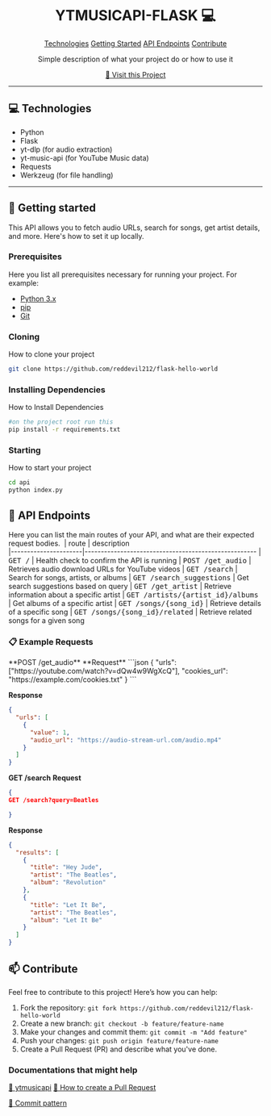 
<h1 align="center" style="font-weight: bold;">YTMUSICAPI-FLASK 💻</h1>

<p align="center">
  <a href="#tech">Technologies</a>
  <a href="#started">Getting Started</a>
  <a href="#routes">API Endpoints</a>
  <a href="#contribute">Contribute</a>
</p>


<p align="center">Simple description of what your project do or how to use it</p>


<p align="center">
<a href="https://github.com/reddevil212/flask-hello-world/">📱 Visit this Project</a>
</p>

---
<h2 id="technologies">💻 Technologies</h2>

- Python
- Flask
- yt-dlp (for audio extraction)
- yt-music-api (for YouTube Music data)
- Requests
- Werkzeug (for file handling)
---

<h2 id="started">🚀 Getting started</h2>

This API allows you to fetch audio URLs, search for songs, get artist details, and more. Here's how to set it up locally.

<h3>Prerequisites</h3>

Here you list all prerequisites necessary for running your project. For example:

- [Python 3.x](https://www.python.org/downloads/)
- [pip](https://pip.pypa.io/en/stable/)
- [Git](https://git-scm.com/)


<h3>Cloning</h3>

How to clone your project

```bash
git clone https://github.com/reddevil212/flask-hello-world
```

<h3>Installing Dependencies</h3>

How to Install Dependencies

```bash
#on the project root run this
pip install -r requirements.txt
```

<h3>Starting</h3>

How to start your project

```bash
cd api
python index.py
```

<h2 id="routes">📍 API Endpoints</h2>

Here you can list the main routes of your API, and what are their expected request bodies.
​
| route               | description                                          
|----------------------|-----------------------------------------------------
| <kbd>GET /</kbd>     | Health check to confirm the API is running
| <kbd>POST /get_audio</kbd>     | Retrieves audio download URLs for YouTube videos
| <kbd>GET /search</kbd>     | Search for songs, artists, or albums
| <kbd>GET /search_suggestions</kbd>     | Get search suggestions based on query
| <kbd>GET /get_artist</kbd>     | Retrieve information about a specific artist
| <kbd>GET /artists/{artist_id}/albums</kbd>     | Get albums of a specific artist
| <kbd>GET /songs/{song_id}</kbd>     | Retrieve details of a specific song
| <kbd>GET /songs/{song_id}/related</kbd>     | Retrieve related songs for a given song

<h3 id="response1">📋 Example Requests</h3>
**POST /get_audio**
**Request**
```json
{
  "urls": ["https://youtube.com/watch?v=dQw4w9WgXcQ"],
  "cookies_url": "https://example.com/cookies.txt"
}
```

**Response**
```json
{
  "urls": [
    {
      "value": 1,
      "audio_url": "https://audio-stream-url.com/audio.mp4"
    }
  ]
}
```

**GET /search**
**Request**
```json
{
GET /search?query=Beatles

}
```

**Response**
```json
{
  "results": [
    {
      "title": "Hey Jude",
      "artist": "The Beatles",
      "album": "Revolution"
    },
    {
      "title": "Let It Be",
      "artist": "The Beatles",
      "album": "Let It Be"
    }
  ]
}
```


<h2 id="contribute">📫 Contribute</h2>

Feel free to contribute to this project! Here’s how you can help:

1. Fork the repository: ```git fork https://github.com/reddevil212/flask-hello-world```
2. Create a new branch: ```git checkout -b feature/feature-name```
3. Make your changes and commit them: ```git commit -m "Add feature"```
4. Push your changes: ```git push origin feature/feature-name```
5. Create a Pull Request (PR) and describe what you've done.


<h3>Documentations that might help</h3>

[💾 ytmusicapi](https://github.com/sigma67/ytmusicapi)
[📝 How to create a Pull Request](https://www.atlassian.com/br/git/tutorials/making-a-pull-request)

[💾 Commit pattern](https://gist.github.com/joshbuchea/6f47e86d2510bce28f8e7f42ae84c716)



